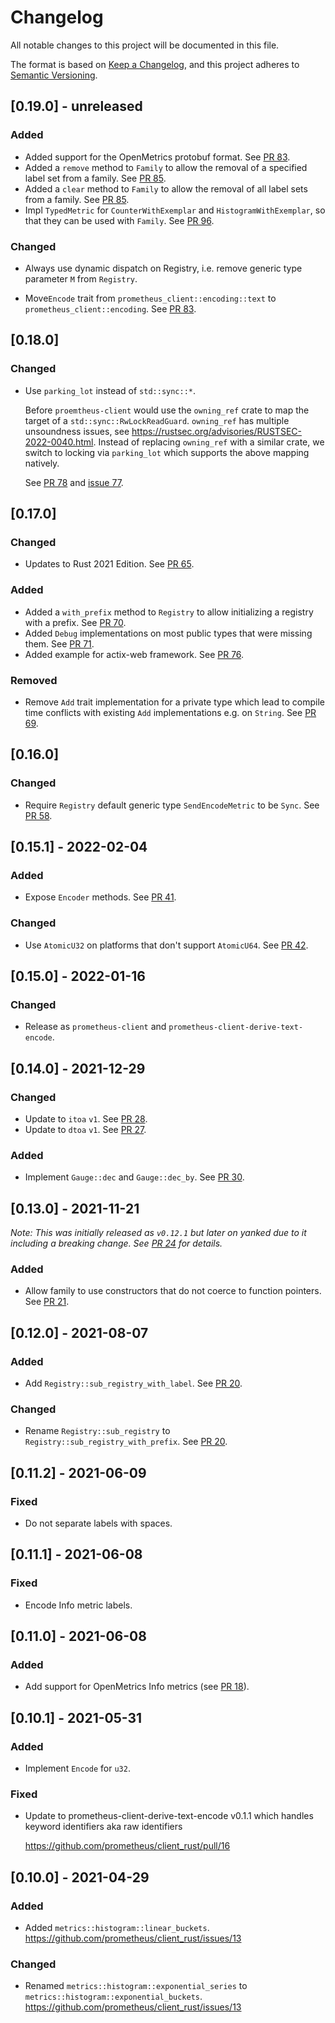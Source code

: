 # Changelog
All notable changes to this project will be documented in this file.

The format is based on [Keep a Changelog](https://keepachangelog.com/en/1.0.0/),
and this project adheres to [Semantic Versioning](https://semver.org/spec/v2.0.0.html).

## [0.19.0] - unreleased

### Added
- Added support for the OpenMetrics protobuf format. See [PR 83].
- Added a `remove` method to `Family` to allow the removal of a specified label
  set from a family. See [PR 85].
- Added a `clear` method to `Family` to allow the removal of all label sets
  from a family. See [PR 85].
- Impl `TypedMetric` for `CounterWithExemplar` and `HistogramWithExemplar`, so that they can be used with `Family`. See [PR 96].

### Changed

- Always use dynamic dispatch on Registry, i.e. remove generic type parameter `M` from `Registry`.

- Move`Encode` trait from `prometheus_client::encoding::text` to `prometheus_client::encoding`. See [PR 83].

[PR 83]: https://github.com/prometheus/client_rust/pull/83
[PR 85]: https://github.com/prometheus/client_rust/pull/85
[PR 96]: https://github.com/prometheus/client_rust/pull/96

## [0.18.0]

### Changed

- Use `parking_lot` instead of `std::sync::*`.

  Before `proemtheus-client` would use the `owning_ref` crate to map the target
  of a `std::sync::RwLockReadGuard`. `owning_ref` has multiple unsoundness
  issues, see https://rustsec.org/advisories/RUSTSEC-2022-0040.html. Instead of
  replacing `owning_ref` with a similar crate, we switch to locking via
  `parking_lot` which supports the above mapping natively.

  See [PR 78] and [issue 77].

[PR 78]: https://github.com/prometheus/client_rust/pull/78
[issue 77]: https://github.com/prometheus/client_rust/issues/77

## [0.17.0]

### Changed
- Updates to Rust 2021 Edition. See [PR 65].

### Added
- Added a `with_prefix` method to `Registry` to allow initializing a registry with a prefix. See [PR 70].
- Added `Debug` implementations on most public types that were missing them. See [PR 71].
- Added example for actix-web framework. See [PR 76].

### Removed
- Remove `Add` trait implementation for a private type which lead to compile time conflicts with existing `Add` implementations e.g. on `String`. See [PR 69].

[PR 65]: https://github.com/prometheus/client_rust/pull/65
[PR 69]: https://github.com/prometheus/client_rust/pull/69
[PR 70]: https://github.com/prometheus/client_rust/pull/70
[PR 71]: https://github.com/prometheus/client_rust/pull/71
[PR 76]: https://github.com/prometheus/client_rust/pull/76

## [0.16.0]

### Changed

- Require `Registry` default generic type `SendEncodeMetric` to be `Sync`. See [PR 58].

[PR 58]: https://github.com/prometheus/client_rust/pull/58

## [0.15.1] - 2022-02-04

### Added

- Expose `Encoder` methods. See [PR 41].

### Changed

- Use `AtomicU32` on platforms that don't support `AtomicU64`. See [PR 42].

[PR 41]: https://github.com/prometheus/client_rust/pull/41
[PR 42]: https://github.com/prometheus/client_rust/pull/42

## [0.15.0] - 2022-01-16

### Changed

- Release as `prometheus-client` and `prometheus-client-derive-text-encode`.

## [0.14.0] - 2021-12-29

### Changed

- Update to `itoa` `v1`. See [PR 28].
- Update to `dtoa` `v1`. See [PR 27].

### Added

- Implement `Gauge::dec` and `Gauge::dec_by`. See [PR 30].

[PR 28]: https://github.com/prometheus/client_rust/pull/28
[PR 27]: https://github.com/prometheus/client_rust/pull/27
[PR 30]: https://github.com/prometheus/client_rust/pull/30

## [0.13.0] - 2021-11-21

_Note: This was initially released as `v0.12.1` but later on yanked due to it
including a breaking change. See [PR 24] for details._

### Added

- Allow family to use constructors that do not coerce to function pointers. See [PR 21].

[PR 21]: https://github.com/prometheus/client_rust/pull/21
[PR 24]: https://github.com/prometheus/client_rust/pull/24

## [0.12.0] - 2021-08-07

### Added

- Add `Registry::sub_registry_with_label`. See [PR 20].

### Changed

- Rename `Registry::sub_registry` to `Registry::sub_registry_with_prefix`. See
  [PR 20].

[PR 20]: https://github.com/prometheus/client_rust/pull/20

## [0.11.2] - 2021-06-09
### Fixed
- Do not separate labels with spaces.

## [0.11.1] - 2021-06-08
### Fixed
- Encode Info metric labels.

## [0.11.0] - 2021-06-08
### Added
- Add support for OpenMetrics Info metrics (see [PR 18]).

[PR 18]: https://github.com/prometheus/client_rust/pull/18

## [0.10.1] - 2021-05-31
### Added
- Implement `Encode` for `u32`.

### Fixed
- Update to prometheus-client-derive-text-encode v0.1.1 which handles keyword
  identifiers aka raw identifiers

  https://github.com/prometheus/client_rust/pull/16

## [0.10.0] - 2021-04-29
### Added
- Added `metrics::histogram::linear_buckets`.
  https://github.com/prometheus/client_rust/issues/13

### Changed
- Renamed `metrics::histogram::exponential_series` to
  `metrics::histogram::exponential_buckets`.
  https://github.com/prometheus/client_rust/issues/13
